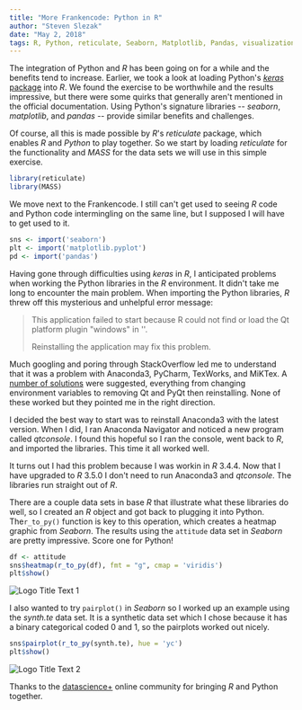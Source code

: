 ```yaml
---
title: "More Frankencode: Python in R"
author: "Steven Slezak"
date: "May 2, 2018"
tags: R, Python, reticulate, Seaborn, Matplotlib, Pandas, visualization
---
```


The integration of Python and *R* has been going on for a while and the benefits tend to increase. Earlier, we took a look at loading Python's [*keras* package](https://seslezak.github.io/Keras01/) into *R*. We found the exercise to be worthwhile and the results impressive, but there were some quirks that generally aren't mentioned in the official documentation. Using Python's signature libraries -- *seaborn*, *matplotlib*, and *pandas* -- provide similar benefits and challenges.

Of course, all this is made possible by *R*'s *reticulate* package, which enables *R* and *Python* to play together. So we start by loading *reticulate* for the functionality and *MASS* for the data sets we will use in this simple exercise.

```r
library(reticulate)
library(MASS)
```

We move next to the Frankencode. I still can't get used to seeing *R* code and Python code intermingling on the same line, but I supposed I will have to get used to it.

```r
sns <- import('seaborn')
plt <- import('matplotlib.pyplot')
pd <- import('pandas')
```
Having gone through difficulties using *keras* in *R*, I anticipated problems when working the Python libraries in the *R* environment. It didn't take me long to encounter the main problem. When importing the Python libraries, *R* threw off this mysterious and unhelpful error message:

>This application failed to start because R could not find or load the Qt platform plugin "windows"
>in ''.
>
>Reinstalling the application may fix this problem.

 Much googling and poring through StackOverflow led me to understand that it was a problem with Anaconda3, PyCharm, TexWorks, and MiKTex. A [number of solutions](https://stackoverflow.com/questions/41994485/error-could-not-find-or-load-the-qt-platform-plugin-windows-while-using-matplo) were suggested, everything from changing environment variables to removing Qt and PyQt then reinstalling. None of these worked but they pointed me in the right direction.

 I decided the best way to start was to reinstall Anaconda3 with the latest version. When I did, I ran Anaconda Navigator and noticed a new program called *qtconsole*. I found this hopeful so I ran the console, went back to *R*, and imported the libraries. This time it all worked well.

 It turns out I had this problem because I was workin in *R* 3.4.4. Now that I have upgraded to *R* 3.5.0 I don't need to run Anaconda3 and *qtconsole*. The libraries run straight out of *R*.

 There are a couple data sets in base *R* that illustrate what these libraries do well, so I created an *R* object and got back to plugging it into Python. The`r_to_py()` function is key to this operation, which creates a heatmap graphic from *Seaborn*. The results using the `attitude` data set in *Seaborn* are pretty impressive. Score one for Python!

 ```r
df <- attitude
sns$heatmap(r_to_py(df), fmt = "g", cmap = 'viridis')
plt$show()
 ```
![](seslezak.github.io/images/2018-05-02-heatmap.png "Logo Title Text 1")

I also wanted to try `pairplot()` in *Seaborn* so I worked up an example using the *synth.te* data set. It is a synthetic data set which I chose because it has a binary categorical coded 0 and 1, so the pairplots worked out nicely.

```r
sns$pairplot(r_to_py(synth.te), hue = 'yc')
plt$show()
```

![](seslezak.github.io/images/2018-05-02-pairplot.png "Logo Title Text 2")

Thanks to the [datascience+](https://datascienceplus.com/) online community for bringing *R* and Python together.
